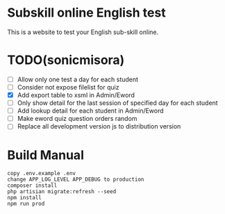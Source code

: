 # Subskill online English test
This is a website to test your English sub-skill online.

# TODO(sonicmisora)
- [ ] Allow only one test a day for each student
- [ ] Consider not expose filelist for quiz
- [x] Add export table to xsml in Admin/Eword
- [ ] Only show detail for the last session of specified day for each student
- [ ] Add lookup detail for each student in Admin/Eword
- [ ] Make eword quiz question orders random
- [ ] Replace all development version js to distribution version

# Build Manual
```shell
copy .env.example .env
change APP_LOG_LEVEL APP_DEBUG to production
composer install
php artisian migrate:refresh --seed
npm install
npm run prod
```